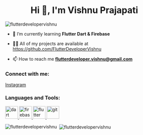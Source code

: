 <h1 align="center">Hi 👋, I'm Vishnu Prajapati</h1>

<p align="left"> <img src="https://komarev.com/ghpvc/?username=flutterdevelopervishnu&label=Profile%20views&color=0e75b6&style=flat" alt="flutterdevelopervishnu" /> </p>

- 🌱 I’m currently learning **Flutter Dart & Firebase**

- 👨‍💻 All of my projects are available at <a href="https://github.com/FlutterDeveloperVishnu">https://github.com/FlutterDeveloperVishnu</a>

- 📫 How to reach me **flutterdeveloper.vishnu@gmail.com**

<h3 align="left">Connect with me:</h3>
<p align="left"> <a href="https://www.instagram.com/p_r_a_j_a_p_a_t_i_v_i_s_h_n_u/?igsh=dGp2MjhnM3RxbDVj" target="_blank">Instagram</a> </p>

<h3 align="left">Languages and Tools:</h3>
<p align="left"> 
  <a href="https://dart.dev" target="_blank" rel="noreferrer"> <img src="https://www.vectorlogo.zone/logos/dartlang/dartlang-icon.svg" alt="dart" width="40" height="40"/> </a>
  <a href="https://firebase.google.com/" target="_blank" rel="noreferrer"> <img src="https://www.vectorlogo.zone/logos/firebase/firebase-icon.svg" alt="firebase" width="40" height="40"/> </a>
  <a href="https://flutter.dev" target="_blank" rel="noreferrer"> <img src="https://www.vectorlogo.zone/logos/flutterio/flutterio-icon.svg" alt="flutter" width="40" height="40"/> </a>
  <a href="https://git-scm.com/" target="_blank" rel="noreferrer"> <img src="https://www.vectorlogo.zone/logos/git-scm/git-scm-icon.svg" alt="git" width="40" height="40"/> </a>
</p>

<p><img align="left" src="https://github-readme-stats.vercel.app/api/top-langs?username=flutterdevelopervishnu&show_icons=true&locale=en&layout=compact" alt="flutterdevelopervishnu" /></p>

<p>&nbsp;<img align="center" src="https://github-readme-stats.vercel.app/api?username=flutterdevelopervishnu&show_icons=true&locale=en" alt="flutterdevelopervishnu" /></p>
